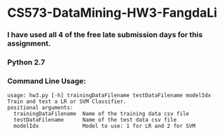 # CS573-DataMining-HW3-FangdaLi
### I have used all 4 of the free late submission days for this assignment.
### Python 2.7
### Command Line Usage:
```
usage: hw3.py [-h] trainingDataFilename testDataFilename modelIdx
Train and test a LR or SVM Classifier.
positional arguments:
  trainingDataFilename  Name of the training data csv file
  testDataFilename      Name of the test data csv file
  modelIdx              Model to use: 1 for LR and 2 for SVM
```

